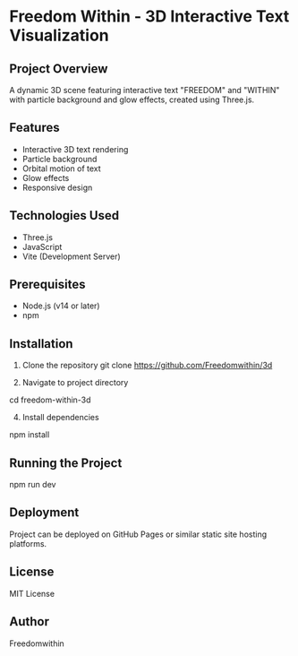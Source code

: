 # Freedom Within - 3D Interactive Text Visualization

## Project Overview
A dynamic 3D scene featuring interactive text "FREEDOM" and "WITHIN" with particle background and glow effects, created using Three.js.

## Features
- Interactive 3D text rendering
- Particle background
- Orbital motion of text
- Glow effects
- Responsive design

## Technologies Used
- Three.js
- JavaScript
- Vite (Development Server)

## Prerequisites
- Node.js (v14 or later)
- npm

## Installation

1. Clone the repository
git clone https://github.com/Freedomwithin/3d

2. Navigate to project directory

cd freedom-within-3d

4. Install dependencies

npm install
## Running the Project
npm run dev

## Deployment
Project can be deployed on GitHub Pages or similar static site hosting platforms.

## License
MIT License

## Author
Freedomwithin
